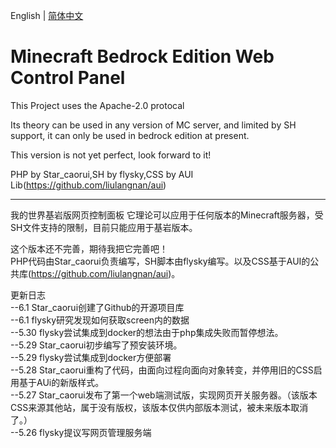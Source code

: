 English | [简体中文](https://github.com/Star-caorui/MCBE-Web-Control-Panel/blob/master/readme_ZH.md)

Minecraft Bedrock Edition Web Control Panel
======
This Project uses the Apache-2.0 protocal

Its theory can be used in any version of MC server, and limited by SH support, it can only be used in bedrock edition at present.  
  
This version is not yet perfect, look forward to it! 

PHP by Star_caorui,SH by flysky,CSS by AUI Lib(https://github.com/liulangnan/aui)  

---------------------

我的世界基岩版网页控制面板
它理论可以应用于任何版本的Minecraft服务器，受SH文件支持的限制，目前只能应用于基岩版本。
  
这个版本还不完善，期待我把它完善吧！  
PHP代码由Star_caorui负责编写，SH脚本由flysky编写。以及CSS基于AUI的公共库(https://github.com/liulangnan/aui)。  
  
更新日志  
--6.1     Star_caorui创建了Github的开源项目库  
--6.1     flysky研究发现如何获取screen内的数据  
--5.30    flysky尝试集成到docker的想法由于php集成失败而暂停想法。  
--5.29    Star_caorui初步编写了预安装环境。  
--5.29    flysky尝试集成到docker方便部署  
--5.28    Star_caorui重构了代码，由面向过程向面向对象转变，并停用旧的CSS启用基于AUi的新版样式。  
--5.27    Star_caorui发布了第一个web端测试版，实现网页开关服务器。（该版本CSS来源其他站，属于没有版权，该版本仅供内部版本测试，被未来版本取消了。）  
--5.26    flysky提议写网页管理服务端  
